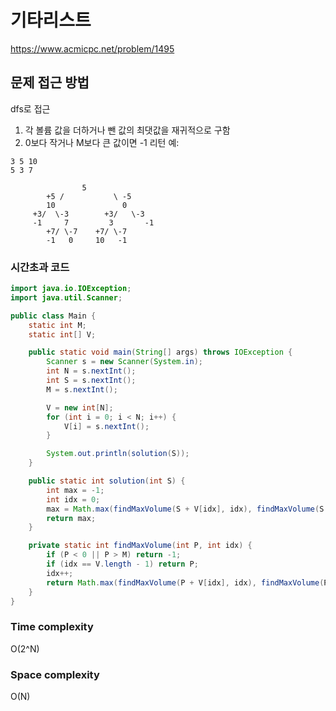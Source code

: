 # 기타리스트
https://www.acmicpc.net/problem/1495

## 문제 접근 방법
dfs로 접근
1. 각 볼륨 값을 더하거나 뺀 값의 최댓값을 재귀적으로 구함
2. 0보다 작거나 M보다 큰 값이면 -1 리턴
예:
```
3 5 10
5 3 7

                5
        +5 /           \ -5
        10               0
     +3/  \-3        +3/   \-3
     -1     7         3       -1
        +7/ \-7    +7/ \-7  
        -1   0     10   -1
```



### 시간초과 코드
```java
import java.io.IOException;
import java.util.Scanner;

public class Main {
    static int M;
    static int[] V;

    public static void main(String[] args) throws IOException {
        Scanner s = new Scanner(System.in);
        int N = s.nextInt();
        int S = s.nextInt();
        M = s.nextInt();

        V = new int[N];
        for (int i = 0; i < N; i++) {
            V[i] = s.nextInt();
        }

        System.out.println(solution(S));
    }

    public static int solution(int S) {
        int max = -1;
        int idx = 0;
        max = Math.max(findMaxVolume(S + V[idx], idx), findMaxVolume(S - V[idx], idx));
        return max;
    }

    private static int findMaxVolume(int P, int idx) {
        if (P < 0 || P > M) return -1;
        if (idx == V.length - 1) return P;
        idx++;
        return Math.max(findMaxVolume(P + V[idx], idx), findMaxVolume(P - V[idx], idx));
    }
}
```

### Time complexity
O(2^N)

### Space complexity
O(N)   

